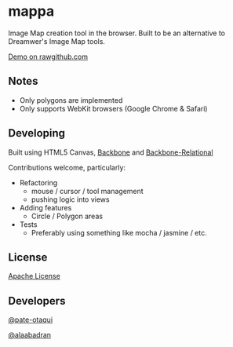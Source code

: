 mappa
=====

Image Map creation tool in the browser.  Built to be an alternative to Dreamwer's Image Map tools.

[Demo on rawgithub.com](http://rawgithub.com/pete-otaqui/index.html)


Notes
-----

* Only polygons are implemented
* Only supports WebKit browsers (Google Chrome & Safari)


Developing
----------

Built using HTML5 Canvas, [Backbone](http://backbonejs.org) and [Backbone-Relational](http://backbonerelational.org)

Contributions welcome, particularly:

* Refactoring
    * mouse / cursor / tool management
    * pushing logic into views
* Adding features
    * Circle / Polygon areas
* Tests
    * Preferably using something like mocha / jasmine / etc.


License
-------

[Apache License](https://github.com/pete-otaqui/mappa/blob/master/LICENSE)


Developers
----------

[@pate-otaqui](https://github.com/pete-otaqui)

[@alaabadran](https://github.com/alaabadran)
